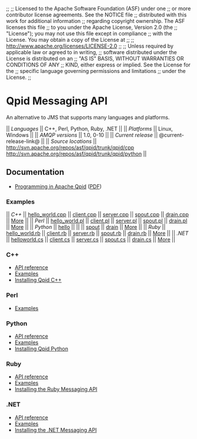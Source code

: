 ;;
;; Licensed to the Apache Software Foundation (ASF) under one
;; or more contributor license agreements.  See the NOTICE file
;; distributed with this work for additional information
;; regarding copyright ownership.  The ASF licenses this file
;; to you under the Apache License, Version 2.0 (the
;; "License"); you may not use this file except in compliance
;; with the License.  You may obtain a copy of the License at
;; 
;;   http://www.apache.org/licenses/LICENSE-2.0
;; 
;; Unless required by applicable law or agreed to in writing,
;; software distributed under the License is distributed on an
;; "AS IS" BASIS, WITHOUT WARRANTIES OR CONDITIONS OF ANY
;; KIND, either express or implied.  See the License for the
;; specific language governing permissions and limitations
;; under the License.
;;

# Qpid Messaging API

An alternative to JMS that supports many languages and platforms.

  || *Languages* || C++, Perl, Python, Ruby, .NET ||
  || *Platforms* || Linux, Windows ||
  || *AMQP versions* || 1.0, 0-10 ||
  || *Current release* || @current-release-link@ ||
  || *Source locations* ||  <http://svn.apache.org/repos/asf/qpid/trunk/qpid/cpp> <br/> <http://svn.apache.org/repos/asf/qpid/trunk/qpid/python> ||

## Documentation

 - [Programming in Apache Qpid](http://qpid.apache.org/books/@current-release@/Programming-In-Apache-Qpid/html/index.html) ([PDF](http://qpid.apache.org/books/@current-release@/Programming-In-Apache-Qpid/pdf/Programming-In-Apache-Qpid.pdf))

### Examples

  || *C++* || [hello_world.cpp](@current-release-url@/messaging-api/cpp/examples/hello_world.cpp.html) || [client.cpp](@current-release-url@/messaging-api/cpp/examples/client.cpp.html) || [server.cpp](@current-release-url@/messaging-api/cpp/examples/server.cpp.html) || [spout.cpp](@current-release-url@/messaging-api/cpp/examples/spout.cpp.html) || [drain.cpp](@current-release-url@/messaging-api/cpp/examples/drain.cpp.html) || [More](@current-release-url@/messaging-api/cpp/examples/index.html) ||
  || *Perl* || [hello_world.pl](@current-release-url@/messaging-api/perl/examples/hello_world.pl.html) || [client.pl](@current-release-url@/messaging-api/perl/examples/client.pl.html) || [server.pl](@current-release-url@/messaging-api/perl/examples/server.pl.html) || [spout.pl](@current-release-url@/messaging-api/perl/examples/spout.pl.html) || [drain.pl](@current-release-url@/messaging-api/perl/examples/drain.pl.html) || [More](@current-release-url@/messaging-api/perl/examples/index.html) ||
  || *Python* || [hello](@current-release-url@/messaging-api/python/examples/hello.html) ||  ||  || [spout](@current-release-url@/messaging-api/python/examples/spout.html) || [drain](@current-release-url@/messaging-api/python/examples/drain.html) || [More](@current-release-url@/messaging-api/python/examples/index.html) ||
  || *Ruby* || [hello_world.rb](@current-release-url@/messaging-api/ruby/examples/hello_world.rb.html) || [client.rb](@current-release-url@/messaging-api/ruby/examples/client.rb.html) || [server.rb](@current-release-url@/messaging-api/ruby/examples/server.rb.html) || [spout.rb](@current-release-url@/messaging-api/ruby/examples/spout.rb.html) || [drain.rb](@current-release-url@/messaging-api/ruby/examples/drain.rb.html) || [More](@current-release-url@/messaging-api/ruby/examples/index.html) ||
  || *.NET* || [helloworld.cs](@current-release-url@/messaging-api/dotnet/examples/csharp.example.helloworld.cs.html) || [client.cs](@current-release-url@/messaging-api/dotnet/examples/csharp.example.client.cs.html) || [server.cs](@current-release-url@/messaging-api/dotnet/examples/csharp.example.server.cs.html) || [spout.cs](@current-release-url@/messaging-api/dotnet/examples/csharp.example.spout.cs.html) || [drain.cs](@current-release-url@/messaging-api/dotnet/examples/csharp.example.drain.cs.html) || [More](@current-release-url@/messaging-api/dotnet/examples/index.html) ||

<div class="twocolumn" markdown="1">

### C++

 - [API reference](@current-release-url@/messaging-api/cpp/api/index.html)
 - [Examples](@current-release-url@/messaging-api/cpp/examples/index.html)
 - [Installing Qpid C++](http://svn.apache.org/repos/asf/qpid/tags/@current-release@/qpid/cpp/INSTALL)

### Perl

 - [Examples](@current-release-url@/messaging-api/perl/examples/index.html)

### Python

 - [API reference](@current-release-url@/messaging-api/python/api/index.html)
 - [Examples](@current-release-url@/messaging-api/python/examples/index.html)
 - [Installing Qpid Python](http://svn.apache.org/repos/asf/qpid/tags/@current-release@/qpid/python/README.txt)

### Ruby

 - [API reference](@current-release-url@/messaging-api/ruby/api/index.html)
 - [Examples](@current-release-url@/messaging-api/ruby/examples/index.html)
 - [Installing the Ruby Messaging API](http://svn.apache.org/repos/asf/qpid/tags/@current-release@/qpid/cpp/bindings/qpid/ruby/README.rdoc)

### .NET

 - [API reference](@current-release-url@/messaging-api/dotnet/api/index.html)
 - [Examples](@current-release-url@/messaging-api/dotnet/examples/index.html)
 - [Installing the .NET Messaging API](http://svn.apache.org/repos/asf/qpid/tags/@current-release@/qpid/cpp/bindings/qpid/dotnet/ReadMe.txt)

</div>
